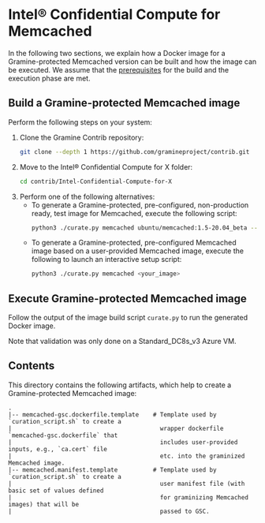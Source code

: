# Intel® Confidential Compute for Memcached

In the following two sections, we explain how a Docker image for a Gramine-protected Memcached
version can be built and how the image can be executed. We assume that the
[prerequisites](../../README.md) for the build and the execution phase are met.

## Build a Gramine-protected Memcached image

Perform the following steps on your system:

1. Clone the Gramine Contrib repository:
   ```sh
   git clone --depth 1 https://github.com/gramineproject/contrib.git
   ```
2. Move to the Intel® Confidential Compute for X folder:
   ```sh
   cd contrib/Intel-Confidential-Compute-for-X
   ```
3. Perform one of the following alternatives:
    - To generate a Gramine-protected, pre-configured, non-production ready, test image for
      Memcached, execute the following script:
      ```sh
      python3 ./curate.py memcached ubuntu/memcached:1.5-20.04_beta --test
      ```
    - To generate a Gramine-protected, pre-configured Memcached image based on a user-provided
      Memcached image, execute the following to launch an interactive setup script:
      ```sh
      python3 ./curate.py memcached <your_image>
      ```

## Execute Gramine-protected Memcached image

Follow the output of the image build script `curate.py` to run the generated Docker image.

Note that validation was only done on a Standard_DC8s_v3 Azure VM.


## Contents

This directory contains the following artifacts, which help to create a Gramine-protected Memcached
image:

    .
    |-- memcached-gsc.dockerfile.template    # Template used by `curation_script.sh` to create a
    |                                          wrapper dockerfile `memcached-gsc.dockerfile` that
    |                                          includes user-provided inputs, e.g., `ca.cert` file
    |                                          etc. into the graminized Memcached image.
    |-- memcached.manifest.template          # Template used by `curation_script.sh` to create a
    |                                          user manifest file (with basic set of values defined
    |                                          for graminizing Memcached images) that will be
    |                                          passed to GSC.
